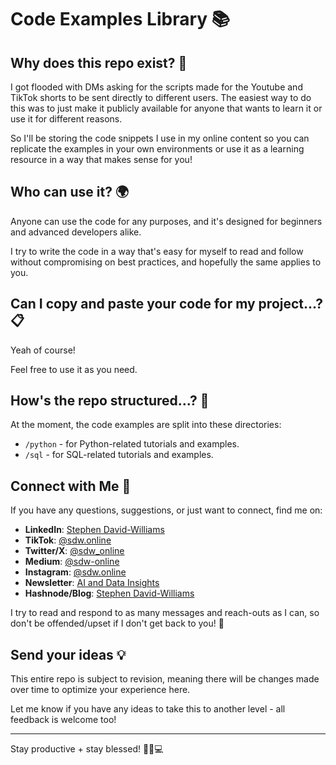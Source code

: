 # Code Examples Library 📚


## Why does this repo exist? 🤔

I got flooded with DMs asking for the scripts made for the Youtube and TikTok shorts to be sent directly to different users. The easiest way to do this was to just make it publicly available for anyone that wants to learn it or use it for different reasons.  

So I'll be storing the code snippets I use in my online content so you can replicate the examples in your own environments or use it as a learning resource in a way that makes sense for you!


## Who can use it? 🌍

Anyone can use the code for any purposes, and it's designed for beginners and advanced developers alike. 

I try to write the code in a way that's easy for myself to read and follow without compromising on best practices, and hopefully the same applies to you. 


## Can I copy and paste your code for my project...? 📋

Yeah of course! 

Feel free to use it as you need.


## How's the repo structured...? 📂

At the moment, the code examples are split into these directories:

- `/python` - for Python-related tutorials and examples.
- `/sql` - for SQL-related tutorials and examples.


## Connect with Me 🤝

If you have any questions, suggestions, or just want to connect, find me on:

- **LinkedIn**: [Stephen David-Williams](https://www.linkedin.com/in/stephen-david-williams/)
- **TikTok**: [@sdw.online](https://www.tiktok.com/@sdw.online)
- **Twitter/X**: [@sdw_online](https://www.twitter.com/sdw_online)
- **Medium**: [@sdw-online](https://www.medium.com/@sdw-online)
- **Instagram**: [@sdw.online](https://instagram.com/sdw.online)
- **Newsletter**: [AI and Data Insights](http://aianddatainsights.beehiiv.com/)
- **Hashnode/Blog**: [Stephen David-Williams](http://www.stephendavidwilliams.com)

I try to read and respond to as many messages and reach-outs as I can, so don't be offended/upset if I don't get back to you! 🙏


## Send your ideas 💡

This entire repo is subject to revision, meaning there will be changes made over time to optimize your experience here. 

Let me know if you have any ideas to take this to another level - all feedback is welcome too!


---

Stay productive + stay blessed! 👊🏽💻
